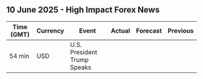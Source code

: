 ## 10 June 2025 - High Impact Forex News

| Time (GMT) | Currency | Event | Actual | Forecast | Previous |
|------|----------|-------|--------|----------|----------|
| 54 min | USD | U.S. President Trump Speaks |  |  |  |
